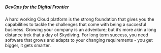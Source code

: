 ##### DevOps for the Digital Frontier

A hard working Cloud platform is the strong foundation that gives you the capabilities to
tackle the challenges that come with being a succesful business.
Growing your company is an adventure; but it’s more akin a long distance trek that a day of Skydiving.
For long term success, you need software that grows and adapts to your changing requirements - you get
bigger, it gets smarter.
